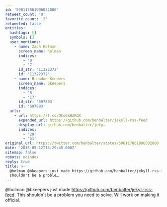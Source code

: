 ```yaml
---
id: '598117861996032000'
retweet_count: '0'
favorite_count: '2'
retweeted: false
entities:
  hashtags: []
  symbols: []
  user_mentions:
    - name: Zach Holman
      screen_name: holman
      indices:
        - '0'
        - '7'
      id_str: '11322372'
      id: '11322372'
    - name: Brandon Keepers
      screen_name: bkeepers
      indices:
        - '8'
        - '17'
      id_str: '697893'
      id: '697893'
  urls:
    - url: https://t.co/OCoGkHZRQX
      expanded_url: https://github.com/benbalter/jekyll-rss-feed
      display_url: github.com/benbalter/jeky…
      indices:
        - '28'
        - '51'
original_url: https://twitter.com/benbalter/status/598117861996032000
date: '2015-05-12T13:29:45.000Z'
sitemap: false
robots: noindex
reply: true
title: >-
  @holman @bkeepers just made https://github.com/benbalter/jekyll-rss-feed. This
  shouldn't be a proble…
---
```


@holman @bkeepers just made https://github.com/benbalter/jekyll-rss-feed. This shouldn't be a problem you need to solve. Will work on making it official.